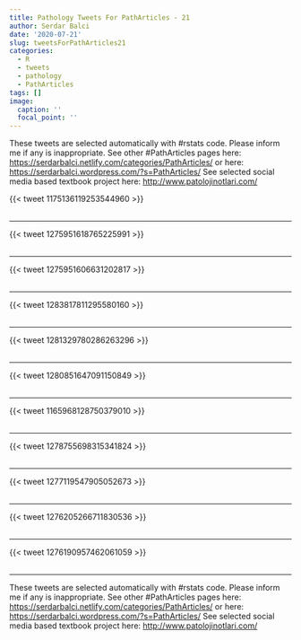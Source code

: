 ```yaml
---
title: Pathology Tweets For PathArticles - 21
author: Serdar Balci
date: '2020-07-21'
slug: tweetsForPathArticles21
categories:
  - R
  - tweets
  - pathology
  - PathArticles
tags: []
image:
  caption: ''
  focal_point: ''
---
```



These tweets are selected automatically with #rstats code. Please inform me if any is inappropriate.
See other #PathArticles pages here: https://serdarbalci.netlify.com/categories/PathArticles/  or here: https://serdarbalci.wordpress.com/?s=PathArticles/ 
See selected social media based textbook project here: http://www.patolojinotlari.com/

{{< tweet 1175136119253544960 >}}
<br>
<br>
<hr>
{{< tweet 1275951618765225991 >}}
<br>
<br>
<hr>
{{< tweet 1275951606631202817 >}}
<br>
<br>
<hr>
{{< tweet 1283817811295580160 >}}
<br>
<br>
<hr>
{{< tweet 1281329780286263296 >}}
<br>
<br>
<hr>
{{< tweet 1280851647091150849 >}}
<br>
<br>
<hr>
{{< tweet 1165968128750379010 >}}
<br>
<br>
<hr>
{{< tweet 1278755698315341824 >}}
<br>
<br>
<hr>
{{< tweet 1277119547905052673 >}}
<br>
<br>
<hr>
{{< tweet 1276205266711830536 >}}
<br>
<br>
<hr>
{{< tweet 1276190957462061059 >}}
<br>
<br>
<hr>


These tweets are selected automatically with #rstats code. Please inform me if any is inappropriate.
See other #PathArticles pages here: https://serdarbalci.netlify.com/categories/PathArticles/  or here: https://serdarbalci.wordpress.com/?s=PathArticles/ 
See selected social media based textbook project here: http://www.patolojinotlari.com/
